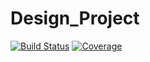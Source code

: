 # Design_Project

[![Build Status](https://github.com/MasterOfPies/Design_Project.jl/actions/workflows/CI.yml/badge.svg?branch=master)](https://github.com/MasterOfPies/Design_Project.jl/actions/workflows/CI.yml?query=branch%3Amaster)
[![Coverage](https://codecov.io/gh/MasterOfPies/Design_Project.jl/branch/master/graph/badge.svg)](https://codecov.io/gh/MasterOfPies/Design_Project.jl)
